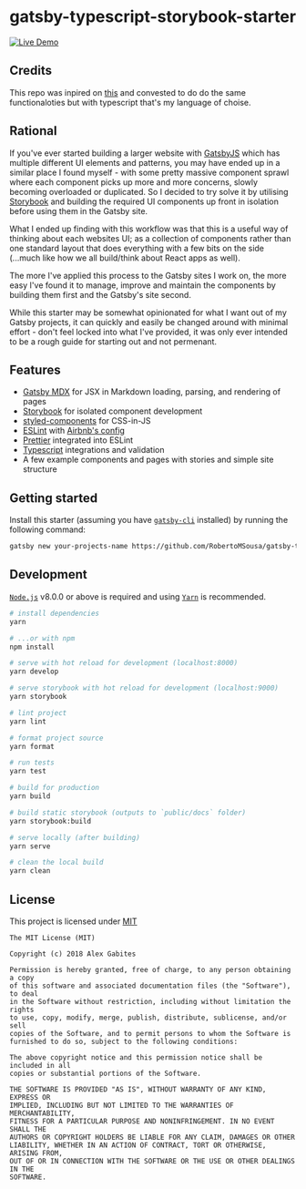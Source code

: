 # gatsby-typescript-storybook-starter

[![Live Demo](https://img.shields.io/badge/netlify-live_demo-1e9498.svg)](https://gatsby-typescript-storybook-starter.netlify.com/)

## Credits

This repo was inpired on [this](https://github.com/South-Paw/awesome-gatsby-starter) and convested to do do the same functionaloties but with typescript that's my language of choise.

## Rational

If you've ever started building a larger website with [GatsbyJS](https://www.gatsbyjs.org) which has multiple different UI elements and patterns, you may have ended up in a similar place I found myself - with some pretty massive component sprawl where each component picks up more and more concerns, slowly becoming overloaded or duplicated. So I decided to try solve it by utilising [Storybook](https://storybook.js.org) and building the required UI components up front in isolation before using them in the Gatsby site.

What I ended up finding with this workflow was that this is a useful way of thinking about each websites UI; as a collection of components rather than one standard layout that does everything with a few bits on the side (...much like how we all build/think about React apps as well).

The more I've applied this process to the Gatsby sites I work on, the more easy I've found it to manage, improve and maintain the components by building them first and the Gatsby's site second.

While this starter may be somewhat opinionated for what I want out of my Gatsby projects, it can quickly and easily be changed around with minimal effort - don't feel locked into what I've provided, it was only ever intended to be a rough guide for starting out and not permenant.

## Features

- [Gatsby MDX](https://github.com/ChristopherBiscardi/gatsby-mdx) for JSX in Markdown loading, parsing, and rendering of pages
- [Storybook](https://storybook.js.org/) for isolated component development
- [styled-components](https://www.styled-components.com/) for CSS-in-JS
- [ESLint](https://eslint.org/) with [Airbnb's config](https://www.npmjs.com/package/eslint-config-airbnb)
- [Prettier](https://prettier.io/) integrated into ESLint
- [Typescript]() integrations and validation
- A few example components and pages with stories and simple site structure

## Getting started

Install this starter (assuming you have [`gatsby-cli`](https://www.npmjs.com/package/gatsby-cli) installed) by running the following command:

```bash
gatsby new your-projects-name https://github.com/RobertoMSousa/gatsby-typescript-storybook-starter
```

## Development

[`Node.js`](https://nodejs.org/) v8.0.0 or above is required and using [`Yarn`](https://yarnpkg.com) is recommended.

```bash
# install dependencies
yarn

# ...or with npm
npm install

# serve with hot reload for development (localhost:8000)
yarn develop

# serve storybook with hot reload for development (localhost:9000)
yarn storybook

# lint project
yarn lint

# format project source
yarn format

# run tests
yarn test

# build for production
yarn build

# build static storybook (outputs to `public/docs` folder)
yarn storybook:build

# serve locally (after building)
yarn serve

# clean the local build
yarn clean
```

## License

This project is licensed under [MIT](https://github.com/South-Paw/awesome-gatsby-starter/blob/master/LICENSE)

```
The MIT License (MIT)

Copyright (c) 2018 Alex Gabites

Permission is hereby granted, free of charge, to any person obtaining a copy
of this software and associated documentation files (the "Software"), to deal
in the Software without restriction, including without limitation the rights
to use, copy, modify, merge, publish, distribute, sublicense, and/or sell
copies of the Software, and to permit persons to whom the Software is
furnished to do so, subject to the following conditions:

The above copyright notice and this permission notice shall be included in all
copies or substantial portions of the Software.

THE SOFTWARE IS PROVIDED "AS IS", WITHOUT WARRANTY OF ANY KIND, EXPRESS OR
IMPLIED, INCLUDING BUT NOT LIMITED TO THE WARRANTIES OF MERCHANTABILITY,
FITNESS FOR A PARTICULAR PURPOSE AND NONINFRINGEMENT. IN NO EVENT SHALL THE
AUTHORS OR COPYRIGHT HOLDERS BE LIABLE FOR ANY CLAIM, DAMAGES OR OTHER
LIABILITY, WHETHER IN AN ACTION OF CONTRACT, TORT OR OTHERWISE, ARISING FROM,
OUT OF OR IN CONNECTION WITH THE SOFTWARE OR THE USE OR OTHER DEALINGS IN THE
SOFTWARE.
```
